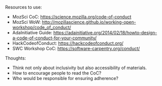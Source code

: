 Resources to use:
- MozSci CoC: https://science.mozilla.org/code-of-conduct
- MozSci WoW: http://mozillascience.github.io/working-open-workshop/code_of_conduct/
- AdaInitiative Guide: https://adainitiative.org/2014/02/18/howto-design-a-code-of-conduct-for-your-community/
- HackCodeofConduct: https://hackcodeofconduct.org/
- SWC Workshop CoC: https://software-carpentry.org/conduct/

Thoughts:
- Think not only about inclusivity but also accessibility of materials.
- How to encourage people to read the CoC?
- Who would be responsible for ensuring adherence?
